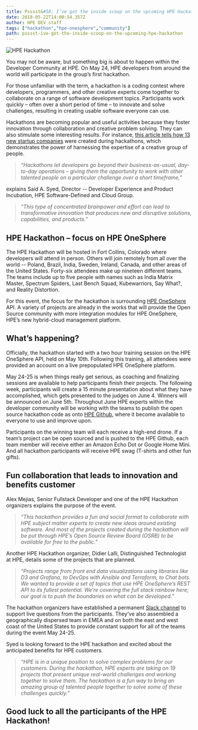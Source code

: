 ```yaml
---
title: Psssst&#58; I’ve got the inside scoop on the upcoming HPE Hackathon 
date: 2018-05-22T14:00:54.357Z
author: HPE DEV staff 
tags: ["hackathon","hpe-onesphere","community"]
path: psssst-ive-got-the-inside-scoop-on-the-upcoming-hpe-hackathon
---
```

![HPE Hackathon](https://hpe-developer-portal.s3.amazonaws.com/uploads/media/2018/5/hpe-hackathon-3d-v1-1-1526997723888.jpg)

You may not be aware, but something big is about to happen within the Developer Community at HPE. On May 24, HPE developers from around the world will participate in the group’s first hackathon. 

For those unfamiliar with the term, a hackathon is a coding contest where developers, programmers, and other creative experts come together to collaborate on a range of software development topics. Participants work quickly – often over a short period of time – to innovate and solve challenges, resulting in creating usable software everyone can use. 

Hackathons are becoming popular and useful activities because they foster innovation through collaboration and creative problem solving. They can also stimulate some interesting results. For instance, [this article tells how 13 new startup companies](https://hackernoon.com/these-13-new-startups-were-born-at-hackathons-b758c37dde42) were created during hackathons, which demonstrates the power of harnessing the expertise of a creative group of people.  

> *“Hackathons let developers go beyond their business-as-usual, day-to-day operations – giving them the opportunity to work with other talented people on a particular challenge over a short timeframe,”*

explains Said A. Syed, Director -- Developer Experience and Product Incubation, HPE Software-Defined and Cloud Group.

> *“This type of concentrated brainpower and effort can lead to transformative innovation that produces new and disruptive solutions, capabilities, and products.”*

## HPE Hackathon – focus on HPE OneSphere

The HPE Hackathon will be hosted in Fort Collins, Colorado where developers will attend in person. Others will join remotely from all over the world -- Poland, Brazil, India, Sweden, Ireland, Canada, and other areas of the United States. Forty-six attendees make up nineteen different teams. The teams include up to five people with names such as India Matrix Master, Spectrum Spiders, Last Bench Squad, Kubewarriors, Say What?, and Reality Distortion. 

For this event, the focus for the hackathon is surrounding [HPE OneSphere](https://www.hpe.com/us/en/solutions/cloud/hybrid-it-management.html) API. A variety of projects are already in the works that will provide the Open Source community with more integration modules for HPE OneSphere, HPE’s new hybrid-cloud management platform. 

## What’s happening? 

Officially, the hackathon started with a two hour training session on the HPE OneSphere API, held on May 10th. Following this training, all attendees were provided an account on a live prepopulated HPE OneSphere platform. 

May 24-25 is when things really get serious, as coaching and finalizing sessions are available to help participants finish their projects. The following week, participants will create a 15 minute presentation about what they have accomplished, which gets presented to the judges on June 4.  Winners will be announced on June 5th. Throughout June HPE experts within the developer community will be working with the teams to publish the open source hackathon code as onto [HPE Github](https://github.com/hewlettpackard/), where it become available to everyone to use and improve upon. 

Participants on the winning team will each receive a high-end drone. If a team’s project can be open sourced and is pushed to the HPE Github, each team member will receive either an Amazon Echo Dot or Google Home Mini.  And all hackathon participants will receive HPE swag (T-shirts and other fun gifts).

## Fun collaboration that leads to innovation and benefits customer

Alex Mejias, Senior Fullstack Developer and one of the HPE Hackathon organizers explains the purpose of the event.

> *“This hackathon provides a fun and social format to collaborate with HPE subject matter experts to create new ideas around existing software. And most of the projects created during the hackathon will be put through HPE’s Open Source Review Board (OSRB) to be available for free to the public.”*

Another HPE Hackathon organizer, Didier Lalli, Distinguished Technologist at HPE, details some of the projects that are planned.

> *“Projects range from front end data visualizations using libraries like D3 and Grafana, to DevOps with Ansible and Terraform, to Chat bots. We wanted to provide a set of topics that use HPE OneSphere’s REST API to its fullest potential. We’re covering the full stack rainbow here; our goal is to push the boundaries on what can be developed.”*

The hackathon organizers have established a permanent [Slack channel](https://www.labs.hpe.com/slack) to support live questions from the participants. They’ve also assembled a geographically dispersed team in EMEA and on both the east and west coast of the United States to provide constant support for all of the teams during the event May 24-25. 

Syed is looking forward to the HPE hackathon and excited about the anticipated benefits for HPE customers.

> *“HPE is in a unique position to solve complex problems for our customers. During the hackathon, HPE experts are taking on 19 projects that present unique real-world challenges and working together to solve them. The hackathon is a fun way to bring an amazing group of talented people together to solve some of these challenges quickly.”*

## Good luck to all the participants of the HPE Hackathon!  

